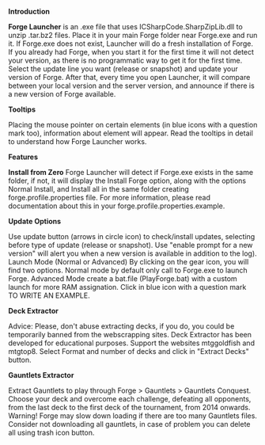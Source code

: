 **Introduction**

**Forge Launcher** is an .exe file that uses ICSharpCode.SharpZipLib.dll to unzip .tar.bz2 files. Place it in your main Forge folder near Forge.exe and run it. If Forge.exe does not exist, Launcher will do a fresh installation of Forge. If you already had Forge, when you start it for the first time it will not detect your version, as there is no programmatic way to get it for the first time. Select the update line you want (release or snapshot) and update your version of Forge. After that, every time you open Launcher, it will compare between your local version and the server version, and announce if there is a new version of Forge available.

**Tooltips**

Placing the mouse pointer on certain elements (in blue icons with a question mark too), information about element will appear. Read the tooltips in detail to understand how Forge Launcher works.

**Features**

**Install from Zero**
Forge Launcher will detect if Forge.exe exists in the same folder, if not, it will display the Install Forge option, along with the options Normal Install, and Install all in the same folder creating forge.profile.properties file. For more information, please read documentation about this in your forge.profile.properties.example.

**Update Options**

Use update button (arrows in circle icon) to check/install updates, selecting before type of update (release or snapshot). Use "enable prompt for a new version" will alert you when a new version is available in addition to the log).
Launch Mode (Normal or Advanced)
By clicking on the gear icon, you will find two options. Normal mode by default only call to Forge.exe to launch Forge. Advanced Mode create a bat.file (PlayForge.bat) with a custom launch for more RAM assignation. Click in blue icon with a question mark TO WRITE AN EXAMPLE.

**Deck Extractor**

Advice: Please, don't abuse extracting decks, if you do, you could be temporarily banned from the webscrapping sites. Deck Extractor has been developed for educational purposes. Support the websites mtggoldfish and mtgtop8. Select Format and number of decks and click in "Extract Decks" button. 

**Gauntlets Extractor**

Extract Gauntlets to play through Forge > Gauntlets > Gauntlets Conquest. Choose your deck and overcome each challenge, defeating all opponents, from the last deck to the first deck of the tournament, from 2014 onwards. Warning! Forge may slow down loading if there are too many Gauntlets files. Consider not downloading all gauntlets, in case of problem you can delete all using trash icon button. 
